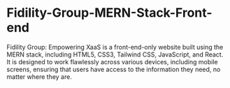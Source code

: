 # Fidility-Group-MERN-Stack-Front-end
Fidility Group: Empowering XaaS is a front-end-only website built using the MERN stack, including HTML5, CSS3, Tailwind CSS, JavaScript, and React. It is designed to work flawlessly across various devices, including mobile screens, ensuring that users have access to the information they need, no matter where they are.
